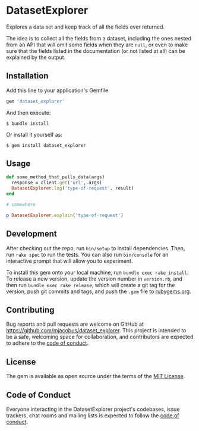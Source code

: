# DatasetExplorer

Explores a data set and keep track of all the fields ever returned.

The idea is to collect all the fields from a dataset, including the ones nested from an API that will omit some fields when they are `null`, or even to make sure that the fields listed in the documentation (or not listed at all) can be explained by the output.

## Installation

Add this line to your application's Gemfile:

```ruby
gem 'dataset_explorer'
```

And then execute:

    $ bundle install

Or install it yourself as:

    $ gem install dataset_explorer

## Usage

```ruby
def some_method_that_pulls_data(args)
  response = client.get('url', args)
  DatasetExplorer.log('type-of-request', result)
end

# somewhere

p DatasetExplorer.explain('type-of-request')
```

## Development

After checking out the repo, run `bin/setup` to install dependencies. Then, run `rake spec` to run the tests. You can also run `bin/console` for an interactive prompt that will allow you to experiment.

To install this gem onto your local machine, run `bundle exec rake install`. To release a new version, update the version number in `version.rb`, and then run `bundle exec rake release`, which will create a git tag for the version, push git commits and tags, and push the `.gem` file to [rubygems.org](https://rubygems.org).

## Contributing

Bug reports and pull requests are welcome on GitHub at https://github.com/mjacobus/dataset_explorer. This project is intended to be a safe, welcoming space for collaboration, and contributors are expected to adhere to the [code of conduct](https://github.com/mjacobus/dataset_explorer/blob/master/CODE_OF_CONDUCT.md).


## License

The gem is available as open source under the terms of the [MIT License](https://opensource.org/licenses/MIT).

## Code of Conduct

Everyone interacting in the DatasetExplorer project's codebases, issue trackers, chat rooms and mailing lists is expected to follow the [code of conduct](https://github.com/mjacobus/dataset_explorer/blob/master/CODE_OF_CONDUCT.md).
